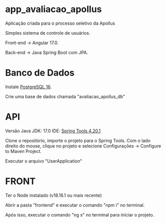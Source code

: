 # app_avaliacao_apollus
Aplicação criada para o processo seletivo da Apollus

Simples sistema de controle de usuários.

Front-end -> Angular 17.0.

Back-end -> Java Spring Boot com JPA.

# Banco de Dados
Instale <a href="https://www.postgresql.org/download/">PostgreSQL 16</a>.

Crie uma base de dados chamada "avaliacao_apollus_db"

# API
Versão Java JDK: 17.0
IDE: <a href="https://spring.io/tools">Spring Tools 4.20.1</a>

Clone o repositório, importe o projeto para o Spring Tools. Com o lado direito do mouse, clique no projeto e selecione Configurações -> Configure to Maven Project.

Executar o arquivo "UserApplication"

# FRONT
Ter o Node instalado (v18.16.1 ou mais recente)

Abrir a pasta "frontend" e executar o comando "npm i" no terminal. 

Após isso, executar o comando "ng s" no terminal para iniciar o projeto.


